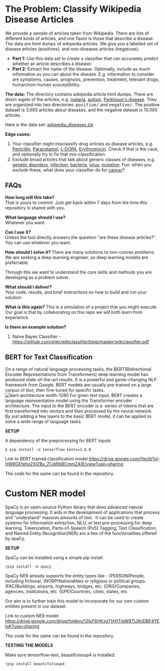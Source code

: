 # The Problem: Classify Wikipedia Disease Articles

We provide a sample of articles taken from Wikipedia. There are lots of different kinds of articles, and one flavor is those that describe a disease. The data are html dumps of wikipedia articles. We give you a labelled set of disease articles (positives), and non-diseases articles (negatives).

*   **Part 1:** Use this data set to create a classifier that can accurately predict whether an article describes a disease.
*   **Part 2:** Extract the name of the disease. Optionally, include as much information as you can about the disease. E.g. information to consider are symptoms, causes, prognosis, prevention, treatment, relevant drugs, human/non-human susceptibility.

**The data:** The directory contains wikipedia article html dumps. There are direct wgets of the articles, e.g. [malaria](https://en.wikipedia.org/wiki/Malaria), [autism](https://en.wikipedia.org/wiki/Autism), [Parkinson's disease](https://en.wikipedia.org/wiki/Parkinson%27s_disease). They are organized into two directories: <tt>positive/</tt> and <tt>negative/</tt>. The positive dataset is 3,693 articles about diseases, and the negative dataset is 10,000 articles.

Here is the data set: [wikipedia_diseases.zip](http://challenge.20n.com/machine-learning/training.tar.gz)

**Edge cases:**

1.  Your classifier might misclassify drug articles as disease articles, e.g. [Penicillin](https://en.wikipedia.org/wiki/Penicillin), [Paracetamol](https://en.wikipedia.org/wiki/Paracetamol), [L-DOPA](https://en.wikipedia.org/wiki/L-DOPA), [Erythromycin](https://en.wikipedia.org/wiki/Erythromycin). Check if that is the case, and optionally try to fix that mis-classification.
2.  Exclude broad articles that talk about generic classes of diseases, e.g. [genetic disorders](https://en.wikipedia.org/wiki/Genetic_disorder), [infection](https://en.wikipedia.org/wiki/Infection), [bacteria](https://en.wikipedia.org/wiki/Bacteria), [virus](https://en.wikipedia.org/wiki/Virus), [mutation](https://en.wikipedia.org/wiki/Mutation). Fun: when you exclude these, what does your classifier do for [cancer](https://en.wikipedia.org/wiki/Cancer)?


## FAQs

**How long will this take?**  
That is yours to commit. Just get back within 7 days from the time this repository is shared with you.

**What language should I use?**  
Whatever you want. 

**Can I use X?**  
Unless the tool directly answers the question "are these disease articles?". You can use whatever you want. 

**How should I solve it?**
There are many solutions to non-convex problems. We are seeking a deep learning engineer, so deep learning models are preferrable. 

Through this we want to understand the core skills and methods you are developing as a problem solver.

**What should I deliver?**  
Your code, results, and brief instructions on how to build and run your solution. 

**What is this again?**
This is a simulation of a project that you might execute. Our goal is that by collaborating on this repo we will both learn from experience. 

**Is there an example solution?**

1. Naive Bayes Classifier - https://github.com/shkr/wikiclassifier/blob/master/wikiclassifier.pdf

## BERT for Text Classification
On a range of natural language processing tasks, the BERT(Bidirectional Encoder Representations from Transformers) deep learning model has produced state-of-the-art results. It is a powerful and game-changing NLP framework from Google. BERT models are usually pre-trained on a large corpus of text, then fine-tuned for specific tasks.
![bert-architecture width-1280](https://user-images.githubusercontent.com/91879854/179442183-ec854dc1-84ba-4e8c-a8a8-ba4b3446dd24.png)
For given text input, BERT creates a language representation model using the Transformer encoder architecture. The input to the BERT encoder is a  series of tokens that are first transformed into vectors and then processed by the neural network. By just adding a few layers to the basic BERT model, it can be applied to solve a wide range of language tasks.

**SETUP**

A dependency of the preprocessing for BERT inputs
```
$ pip install -U tensorflow-text==2.6.0
```
Link to BERT trained classification model
https://drive.google.com/file/d/1vI-HWRGEfehq2XjZBx_7CeWbBCmmZA1E/view?usp=sharing

The code for the same can be found in the repository.

# Custom NER model

SpaCy is an open-source Python library that does advanced natural language processing. It aids in the development of applications that process and "understand" massive amounts of text.  It can be used to create systems for information extraction, NLU, or text pre-processing for deep learning. Tokenization, Parts-of-Speech 
(PoS) Tagging, Text Classification, and Named Entity Recognition(NER) are a few of the functionalities offered by spaCy.

**SETUP**

SpaCy can be installed using a simple pip install.
```
!pip install -U spacy
```
SpaCy NER already supports the entity types like - (PERSON)People, including fictional. (NORP)Nationalities or religious or political groups. (FAC)Buildings, airports, highways, bridges, etc. (ORG)Companies, agencies, institutions, etc. (GPE)Countries, cities, states, etc.

Our aim is to further train this model to incorporate for our own custom 
entities present in our dataset. 

Link to custom NER model
https://drive.google.com/drive/folders/12IxF6HKzgThH1TlpW8TlJ9nDBF4YEloK?usp=sharing

The code for the same can be found in the repository.

**TESTING THE MODELS**

Make sure tensorflow-text, beautifulsoup4 is installed.
```
!pip install beautifulsoup4
```







